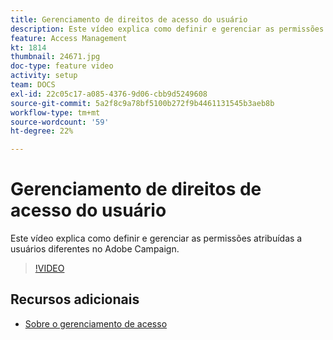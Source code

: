 ```yaml
---
title: Gerenciamento de direitos de acesso do usuário
description: Este vídeo explica como definir e gerenciar as permissões atribuídas a usuários diferentes no Adobe Campaign.
feature: Access Management
kt: 1814
thumbnail: 24671.jpg
doc-type: feature video
activity: setup
team: DOCS
exl-id: 22c05c17-a085-4376-9d06-cbb9d5249608
source-git-commit: 5a2f8c9a78bf5100b272f9b4461131545b3aeb8b
workflow-type: tm+mt
source-wordcount: '59'
ht-degree: 22%

---
```


# Gerenciamento de direitos de acesso do usuário

Este vídeo explica como definir e gerenciar as permissões atribuídas a usuários diferentes no Adobe Campaign.

>[!VIDEO](https://video.tv.adobe.com/v/24671?quality=12)

## Recursos adicionais

* [Sobre o gerenciamento de acesso](https://experienceleague.adobe.com/docs/campaign-standard/using/administrating/users-and-security/about-access-management.html?lang=en)
